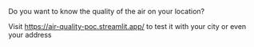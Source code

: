 Do you want to know the quality of the air on your location?

Visit https://air-quality-poc.streamlit.app/ to test it with your city or even your address


